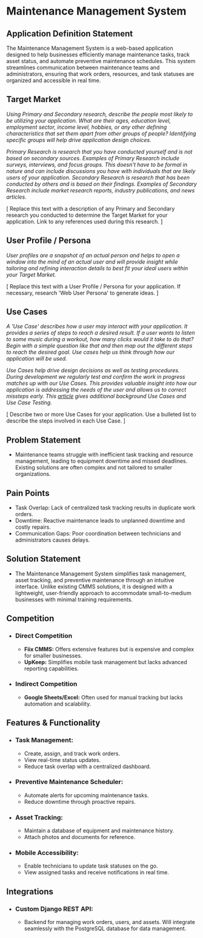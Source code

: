 # Maintenance Management System

## Application Definition Statement

The Maintenance Management System is a web-based application designed to help businesses efficiently manage maintenance tasks, track asset status, and automate preventive maintenance schedules. This system streamlines communication between maintenance teams and administrators, ensuring that work orders, resources, and task statuses are organized and accessible in real time.

## Target Market

_Using Primary and Secondary research, describe the people most likely to be utilizing your application. What are their ages, education level, employment sector, income level, hobbies, or any other defining characteristics that set them apart from other groups of people? Identifying specific groups will help drive application design choices._

_Primary Research is research that you have conducted yourself and is not based on secondary sources. Examples of Primary Research include surveys, interviews, and focus groups. This doesn't have to be formal in nature and can include discussions you have with individuals that are likely users of your application. Secondary Research is research that has been conducted by others and is based on their findings. Examples of Secondary Research include market research reports, industry publications, and news articles._

[ Replace this text with a description of any Primary and Secondary research you conducted to determine the Target Market for your application. Link to any references used during this research. ]

## User Profile / Persona

_User profiles are a snapshot of an actual person and helps to open a window into the mind of an actual user and will provide insight while tailoring and refining interaction details to best fit your ideal users within your Target Market._

[ Replace this text with a User Profile / Persona for your application. If necessary, research 'Web User Persona' to generate ideas. ]

## Use Cases

_A 'Use Case' describes how a user may interact with your application. It provides a series of steps to reach a desired result. If a user wants to listen to some music during a workout, how many clicks would it take to do that? Begin with a simple question like that and then map out the different steps to reach the desired goal. Use cases help us think through how our application will be used._

_Use Cases help drive design decisions as well as testing procedures. During development we regularly test and confirm the work in progress matches up with our Use Cases. This provides valuable insight into how our application is addressing the needs of the user and allows us to correct missteps early. This [article](https://www.softwaretestinghelp.com/use-case-testing/) gives additional background Use Cases and Use Case Testing._

[ Describe two or more Use Cases for your application. Use a bulleted list to describe the steps involved in each Use Case. ]

## Problem Statement

- Maintenance teams struggle with inefficient task tracking and resource management, leading to equipment downtime and missed deadlines. Existing solutions are often complex and not tailored to smaller organizations.

## Pain Points

- Task Overlap: Lack of centralized task tracking results in duplicate work orders.
- Downtime: Reactive maintenance leads to unplanned downtime and costly repairs.
- Communication Gaps: Poor coordination between technicians and administrators causes delays.

## Solution Statement

- The Maintenance Management System simplifies task management, asset tracking, and preventive maintenance through an intuitive interface. Unlike existing CMMS solutions, it is designed with a lightweight, user-friendly approach to accommodate small-to-medium businesses with minimal training requirements.

## Competition

- ### Direct Competition

  - **Fiix CMMS:** Offers extensive features but is expensive and complex for smaller businesses.
  - **UpKeep:** Simplifies mobile task management but lacks advanced reporting capabilities.

- ### Indirect Competition
  - **Google Sheets/Excel:** Often used for manual tracking but lacks automation and scalability.

## Features & Functionality

- ### Task Management:

  - Create, assign, and track work orders.
  - View real-time status updates.
  - Reduce task overlap with a centralized dashboard.

- ### Preventive Maintenance Scheduler:

  - Automate alerts for upcoming maintenance tasks.
  - Reduce downtime through proactive repairs.

- ### Asset Tracking:

  - Maintain a database of equipment and maintenance history.
  - Attach photos and documents for reference.

- ### Mobile Accessibility:

  - Enable technicians to update task statuses on the go.
  - View assigned tasks and receive notifications in real time.

## Integrations

- ### Custom Django REST API:

  - Backend for managing work orders, users, and assets.
    Will integrate seamlessly with the PostgreSQL database for data management.
